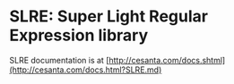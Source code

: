 SLRE: Super Light Regular Expression library
============================================

SLRE documentation is at [http://cesanta.com/docs.shtml](http://cesanta.com/docs.html?SLRE.md)
